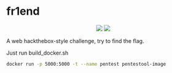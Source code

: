 # fr1end
<p align=center>
<a target="_blank" href="LICENSE" title="License: MIT"><img src="https://img.shields.io/badge/License-MIT-blue.svg"></a>
<a target="_blank" href="React" title="React"><img src="https://img.shields.io/badge/-ReactJs-61DAFB?logo=react&logoColor=white&style=for-the-badge"></a>
</p>
A web hackthebox-style challenge, try to find the flag.

Just run build_docker.sh 
```bash
docker run -p 5000:5000 -t --name pentest pentestool-image
```
